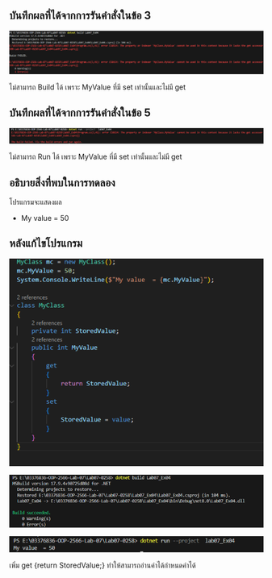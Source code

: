 ## บันทึกผลที่ได้จากการรันคำสั่งในข้อ 3

![pic](/Pictures/pic-11.png)

ไม่สามารถ Build ได้ เพราะ MyValue ที่มี set เท่านั้นและไม่มี get

## บันทึกผลที่ได้จากการรันคำสั่งในข้อ 5

![pic](/Pictures/pic-12.png)

ไม่สามารถ Run ได้ เพราะ MyValue ที่มี set เท่านั้นและไม่มี get

## อธิบายสิ่งที่พบในการทดลอง

โปรแกรมจะแสดงผล 

- My value = 50

## หลังแก้ไขโปรแกรม

![pic](/Pictures/pic-13.png)

![pic](/Pictures/pic-14.png)

![pic](/Pictures/pic-15.png)

เพิ่ม get {return StoredValue;} ทำให้สามารถอ่านค่าได้กำหนดค่าได้